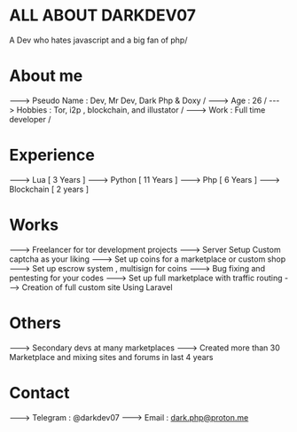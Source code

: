 # ALL ABOUT DARKDEV07 

A Dev who hates javascript and a big fan of php/

# About me 

--->  Pseudo Name : Dev, Mr Dev, Dark Php & Doxy /
--->  Age : 26 /
--->  Hobbies : Tor, i2p , blockchain, and illustator  /
--->  Work : Full time developer  /

# Experience 

--->  Lua [ 3 Years ]
--->  Python [ 11 Years ]
--->  Php [ 6 Years ]
--->  Blockchain [ 2 years ]

# Works

--->  Freelancer for tor development projects 
--->  Server Setup Custom captcha as your liking 
--->  Set up coins for a marketplace or custom shop 
--->  Set up escrow system , multisign for coins 
--->  Bug fixing and pentesting for your codes 
--->  Set up full marketplace with traffic routing 
--->  Creation of full custom site Using Laravel 

# Others 

--->  Secondary devs at many marketplaces 
--->  Created more than 30 Marketplace and mixing sites and forums in last 4 years

# Contact 

--->  Telegram : @darkdev07
--->  Email : dark.php@proton.me
